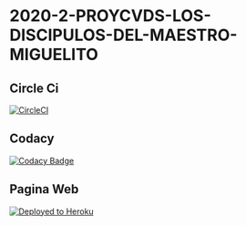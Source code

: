 # 2020-2-PROYCVDS-LOS-DISCIPULOS-DEL-MAESTRO-MIGUELITO

## Circle Ci
[![CircleCI](https://circleci.com/gh/circleci/circleci-docs.svg?style=svg)](https://app.circleci.com/pipelines/github/20202-PROYCVDS-LOS-DISCIPULOS-DE-MIGUE/MAESTRO-MIGUELITO)

## Codacy
[![Codacy Badge](https://api.codacy.com/project/badge/Grade/9106912acf4e42f38eef7f27eb0c8522)](https://app.codacy.com/gh/20202-PROYCVDS-LOS-DISCIPULOS-DE-MIGUE/MAESTRO-MIGUELITO/dashboard)

## Pagina Web
[![Deployed to Heroku](https://www.herokucdn.com/deploy/button.png)](https://los-discipulos-de-miguelito.herokuapp.com/faces/paginaWeb.xhtml)